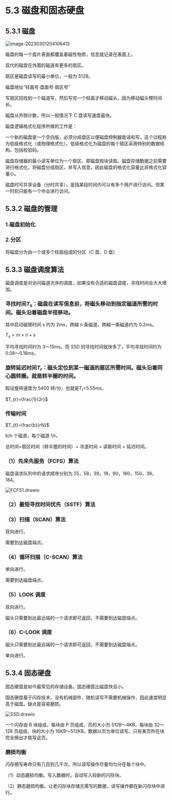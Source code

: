 # 5.3 磁盘和固态硬盘

## 5.3.1 磁盘

![image-20230301204106413](https://csnotes.oss-cn-beijing.aliyuncs.com/photos/image-20230301204106413.png)

磁盘的每一个盘片表面都覆盖着磁性物质，信息就记录在表面上。

现代的磁盘在外围的磁道有更多的扇区。

扇区是磁盘读写的最小单位，一般为 512B。

磁盘地址“柱面号·盘面号·扇区号”

写扇区回找到一个磁道写，然后写完一个柱面才移动磁头，因为移动磁头臂时间长。

磁盘从外侧计数，所以一般情况下 C 盘读写速度最快。

磁盘逻辑格式化程序所做的工作是：

一个新的磁盘是一个空白版，必须分成盘区以便磁盘控制器能读和写，这个过程称为低级格式化（或物理格式化）。低级格式化为磁盘的每个扇区采用特别的数据结构。包括校验码。

磁盘存储器的最小读写单位为一个扇区，即磁盘按块读取。磁盘存储数据之前需要进行格式化，将磁盘分成扇区，并写入信息，因此磁盘的格式化容量比非格式化容量小。

磁盘时可共享设备（分时共享），是指某段时间内可以有多个用户进行访问。但某一时刻只能有一个作业进行访问。

## 5.3.2 磁盘的管理

### 1.磁盘初始化

### 2.分区

将磁盘分为由一个或多个柱面组成的分区（C 盘、D 盘）

## 5.3.3 磁盘调度算法

磁盘调度是对访问磁道次序的调度，如果没有合适的磁盘调度，寻找时间会大大增加。

### 寻找时间$T_{s}$：磁盘在读写信息前，将磁头移动到指定磁道所需的时间。磁头沿着磁盘半径移动。

其中启动磁臂时间 s 约为 2ms，跨越 n 条磁道，跨越一条磁道约为 0.2ms。

$T_{s}=m\times n+s$

平均寻找时间约为 3～15ms。而 SSD 的寻找时间就快多了，平均寻找时间约为 0.08～0.16ms。

### 旋转延迟时间$T_{r}$：磁头定位到某一磁道的扇区所需时间。磁头沿着同心圆转圈。就是转半圈的时间。

假设旋转速度为 5400 转/分，也就是$T_{r}$=5.55ms。

$T_{r}=\frac{1}{2r}$

### 传输时间

$T_{t}=\frac{b}{rN}$

b/n 个磁道，每个磁道 1/r。

总时间=扇区时间（转半圈的时间）+ 寻道时间 + 读取时间 + 延迟时间。

### （1）先来先服务（FCFS）算法

磁盘请求队列中的请求顺序分别为 55，58，39，18，90，160，150，38，184。

![FCFS1.drawio](https://csnotes.oss-cn-beijing.aliyuncs.com/photos/FCFS1.drawio.png)

### （2）最短寻找时间优先（SSTF）算法

### （3）扫描（SCAN）算法

双向进行。

需要到达磁盘端点。

### （4）循环扫描（C-SCAN）算法

单向进行。

需要到达磁盘端点。

### （5）LOOK 调度

双向进行。

磁头只需要到达最远端的一个请求即可返回，不需要到达磁盘端点。

### （6）C-LOOK 调度

磁头只需要到达最远端的一个请求即可返回，不需要到达磁盘端点。

单向进行。

## 5.3.4 固态硬盘

固态硬盘是如今最常见的存储设备。固态硬盘比磁盘快且小。

固态硬盘基于闪存技术，没有机械部件，随机读写不需要机械操作，因此速度明显高于磁盘。缺点是容易磨损。

![SSD.drawio](https://csnotes.oss-cn-beijing.aliyuncs.com/photos/SSD.drawio.png)

一个闪存由 B 块组成，每块由 P 页组成，页的大小为 512B～4KB，每块由 32～128 页组成，块的大小为 16KB～512KB。数据以页为单位读写。只有某页所在块完全擦出才能写这页。

### 磨损均衡

闪存擦写寿命只有几百到几千次。所以读写操作尽量均匀分在每个块中。

（1）动态磨损均衡。写入数据时，自动写入较新的闪存块。

（2）静态磨损均衡。让老闪存块存储无需写的数据，读写操作都在新闪存块中进行。


